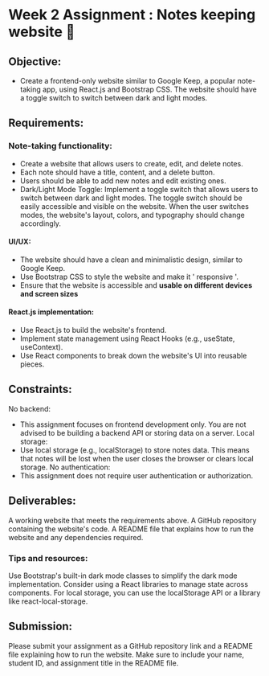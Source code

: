 # Week 2 Assignment : Notes keeping website 📝

## Objective:
- Create a frontend-only website similar to Google Keep, a popular note-taking app, using React.js and Bootstrap CSS. The website should have a toggle switch to switch between dark and light modes.

## Requirements:

### Note-taking functionality:
- Create a website that allows users to create, edit, and delete notes.
- Each note should have a title, content, and a delete button.
- Users should be able to add new notes and edit existing ones.
- Dark/Light Mode Toggle:
Implement a toggle switch that allows users to switch between dark and light modes.
The toggle switch should be easily accessible and visible on the website.
When the user switches modes, the website's layout, colors, and typography should change accordingly.

#### UI/UX:
- The website should have a clean and minimalistic design, similar to Google Keep.
- Use Bootstrap CSS to style the website and make it ' responsive '.
- Ensure that the website is accessible and **usable on different devices and screen sizes**

#### React.js implementation:
- Use React.js to build the website's frontend.
- Implement state management using React Hooks (e.g., useState, useContext).
- Use React components to break down the website's UI into reusable pieces.

## Constraints:
No backend:
- This assignment focuses on frontend development only. You are not advised to be building a backend API or storing data on a server.
Local storage:
- Use local storage (e.g., localStorage) to store notes data. This means that notes will be lost when the user closes the browser or clears local storage.
No authentication:
- This assignment does not require user authentication or authorization.

## Deliverables:
A working website that meets the requirements above.
A GitHub repository containing the website's code.
A README file that explains how to run the website and any dependencies required.

### Tips and resources:
Use Bootstrap's built-in dark mode classes to simplify the dark mode implementation.
Consider using a React libraries to manage state across components.
For local storage, you can use the localStorage API or a library like react-local-storage.

## Submission:
Please submit your assignment as a GitHub repository link and a README file explaining how to run the website. Make sure to include your name, student ID, and assignment title in the README file.
